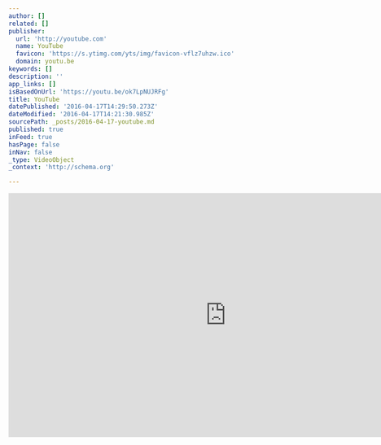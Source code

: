```yaml
---
author: []
related: []
publisher:
  url: 'http://youtube.com'
  name: YouTube
  favicon: 'https://s.ytimg.com/yts/img/favicon-vflz7uhzw.ico'
  domain: youtu.be
keywords: []
description: ''
app_links: []
isBasedOnUrl: 'https://youtu.be/ok7LpNUJRFg'
title: YouTube
datePublished: '2016-04-17T14:29:50.273Z'
dateModified: '2016-04-17T14:21:30.985Z'
sourcePath: _posts/2016-04-17-youtube.md
published: true
inFeed: true
hasPage: false
inNav: false
_type: VideoObject
_context: 'http://schema.org'

---
```

<iframe src="https://cdn.embedly.com/widgets/media.html?url=https%3A%2F%2Fwww.youtube.com%2Fwatch%3Fv%3Dok7LpNUJRFg%26feature%3Dyoutu.be&amp;src=http%3A%2F%2Fwww.youtube.com%2Fembed%2Fok7LpNUJRFg&amp;type=text%2Fhtml&amp;key=b7d04c9b404c499eba89ee7072e1c4f7&amp;schema=youtube" width="854" height="480" scrolling="no" frameborder="0" allowfullscreen="allowfullscreen" style=""></iframe>